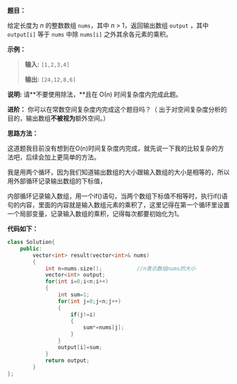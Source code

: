 **题目：**

给定长度为 *n* 的整数数组 `nums`，其中 *n* > 1，返回输出数组 `output` ，其中 `output[i]` 等于 `nums` 中除 `nums[i]` 之外其余各元素的乘积。

**示例：**

> **输入:** `[1,2,3,4]`
>
> **输出:** `[24,12,8,6]`

**说明:** 请**不要使用除法，**且在 O(*n*) 时间复杂度内完成此题。

**进阶：**
你可以在常数空间复杂度内完成这个题目吗？（ 出于对空间复杂度分析的目的，输出数组**不被视为**额外空间。）

**思路方法：**

这道题我目前没有想到在O(n)时间复杂度内完成，就先说一下我的比较复杂的方法吧，后续会加上更简单的方法。

我是用两个循环，因为我们知道输出数组的大小跟输入数组的大小是相等的，所以用外部循环记录输出数组的下标值，

内部循环记录输入数组，用一个if()语句，当两个数组下标值不相等时，执行if()语句的内容，里面的内容就是输入数组元素的乘积了，这里记得在第一个循环里设置一个局部变量，记录输入数组的乘积，记得每次都要初始化为1。

**代码如下：**

```cpp
class Solution{
	public:
		vector<int> result(vector<int>& nums)
		{
			int n=nums.size();           //n表示数组nums的大小
			vector<int> output;
			for(int i=0;i<n;i++)
			{
				int sum=1;
				for(int j=0;j<n;j++)
				{
					if(j!=i)
					{
						sum*=nums[j];
					}
				}
				output[i]=sum;
			}
			return output;
		}
}; 
```